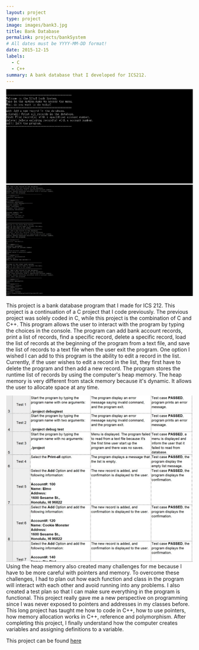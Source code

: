 ```yaml
---
layout: project
type: project
image: images/bank3.jpg
title: Bank Database
permalink: projects/bankSystem
# All dates must be YYYY-MM-DD format!
date: 2015-12-15
labels:
  - C
  - C++
summary: A bank database that I developed for ICS212.
---
```

<div class="ui small rounded images">
  <img class="ui image" src="../images/bank1.jpg">
   <img class="ui image" src="../images/bank2.jpg">
</div>
 
This project is a bank database program that I made for ICS 212. This project is a continuation of a C project that I code previously. The previous project was solely coded in C, while this project is the combination of C and C++. This program allows the user to interact with the program by typing the choices in the console. The program can add bank account records, print a list of records, find a specific record, delete a specific record, load the list of records at the beginning of the program from a text file, and save the list of records to a text file when the user exit the program.  One option I wished I can add to this program is the ability to edit a record in the list. Currently, if the user wishes to edit a record in the list, they first have to delete the program and then add a new record. The program stores the runtime list of records by using the computer's heap memory. The heap memory is very different from stack memory because it's dynamic. It allows the user to allocate space at any time. 

<img class="ui medium left floated image" src="../images/bank4.jpg"> Using the heap memory also created many challenges for me because I have to be more careful with pointers and memory. To overcome these challenges, I had to plan out how each function and class in the program will interact with each other and avoid running into any problems. I also created a test plan so that I can make sure everything in the program is functional. This project really gave me a new perspective on programming since I was never exposed to pointers and addresses in my classes before. This long project has taught me how to code in C++, how to use pointers, how memory allocation works in C++, reference and polymorphism. After completing this project, I finally understand how the computer creates variables and assigning definitions to a variable.

This project can be found <a href="https://github.com/wenhaoq20/bank-system">here</a>
